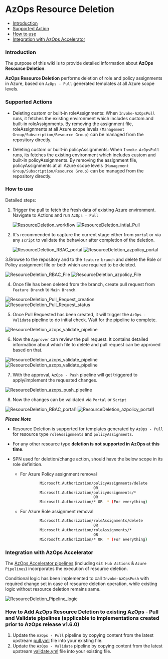 # AzOps Resource Deletion

- [Introduction](#Introduction)
- [Supported Action](#Supported-Action)
- [How to use](#How-to-use)
- [Integration with AzOps Accelerator](#Integration-with-AzOps-Accelerator)


### Introduction

The purpose of this wiki is to provide detailed information about **AzOps Resource Deletion**.

**AzOps Resource Deletion** performs deletion of role and policy assignments in Azure, based on `AzOps - Pull` generated templates at all Azure scope levels.


### Supported Actions

 - Deleting custom or built-in roleAssignments: When `Invoke-AzOpsPull` runs, it fetches the existing environment which includes custom and built-in roleAssignments. By removing the assignment file, roleAssignments at all Azure scope levels `(Management Group/Subscription/Resource Group)` can be managed from the repository directly.

 - Deleting custom or built-in policyAssignments: When `Invoke-AzOpsPull` runs, its fetches the existing environment which includes custom and built-in policyAssignments. By removing the assignment file, policyAssignments at all Azure scope levels `(Management Group/Subscription/Resource Group)` can be managed from the repository directly.

### How to use

Detailed steps:

1. Trigger the pull to fetch the fresh data of existing Azure environment. Navigate to Actions and run `AzOps - Pull`

    ![ResourceDeletion_workflow](./Media/ResourceDeletion/ResourceDeletion_workflow.PNG)
    ![ResourceDeletion_intial_Pull](./Media/ResourceDeletion/ResourceDeletion_intial_Pull.PNG)

2. It's recommended to capture the current stage either from `portal` or via any `script` to validate the behaviour after completion of the deletion.

    ![ResourceDeletion_RBAC_portal](./Media/ResourceDeletion/ResourceDeletion_RBAC_portal.PNG)
    ![ResourceDeletion_azpolicy_portal](./Media/ResourceDeletion/ResourceDeletion_azpolicy_portal.PNG)

3.Browse to the repository and to the `feature branch` and delete the Role or Policy assignment file or both which are required to be deleted.

![ResourceDeletion_RBAC_File](./Media/ResourceDeletion/ResourceDeletion_RBAC_File.PNG)
![ResourceDeletion_azpolicy_File](./Media/ResourceDeletion/ResourceDeletion_azpolicy_File.PNG)

4. Once file has been deleted from the branch, create pull request from `Feature Branch` to `Main Branch`.

![ResourceDeletion_Pull_Request_creation](./Media/ResourceDeletion/ResourceDeletion_Pull_Request_creation.PNG)
![ResourceDeletion_Pull_Request_status](./Media/ResourceDeletion/ResourceDeletion_Pull_Request_status.PNG)

5. Once Pull Requested has been created, it will trigger the `AzOps - Validate` pipeline to do initial check. Wait for the pipeline to complete.

![ResourceDeletion_azops_validate_pipeline](./Media/ResourceDeletion/ResourceDeletion_azops_validate_pipeline.PNG)

6. Now the `Approver` can review the pull request. It contains detailed information about which file to delete and pull request can be approved based on that.

![ResourceDeletion_azops_validate_pipeline](./Media/ResourceDeletion/ResourceDeletion_Pull_Request_review.PNG)
![ResourceDeletion_azops_validate_pipeline](./Media/ResourceDeletion/ResourceDeletion_Pull_Request_merge.PNG)

7. With the approval, `AzOps - Push` pipeline will get triggered to apply/implement the requested changes.

 ![ResourceDeletion_azops_push_pipeline](./Media/ResourceDeletion/ResourceDeletion_azops_push_pipeline.PNG)

8. Now the changes can be validated via `Portal` or `Script`

![ResourceDeletion_RBAC_portal1](./Media/ResourceDeletion/ResourceDeletion_RBAC_portal1.PNG)
![ResourceDeletion_azpolicy_portal1](./Media/ResourceDeletion/ResourceDeletion_azpolicy_portal1.PNG)


**_Please Note_**

- Resource Deletion is supported for templates generated by `AzOps - Pull` for resource type `roleAssignments` and `policyAssignments`.
- For any other resource type **deletion is not supported in AzOps at this time**.
- SPN used for deletion/change action, should have the below scope in its role definition.

    - For Azure Policy assignment removal
    ```bash
                Microsoft.Authorization/policyAssignments/delete
                                        OR
                Microsoft.Authorization/policyAssignments/*
                                        OR
                Microsoft.Authorization/* OR  * (For everything)
    ```
    - For Azure Role assignment removal
    ```bash
                Microsoft.Authorization/roleAssignments/delete
                                        OR
                Microsoft.Authorization/roleAssignments/*
                                        OR
                Microsoft.Authorization/* OR  * (For everything)
    ```

### Integration with AzOps Accelerator

The [AzOps Accelerator pipelines](https://github.com/azure/azops-accelerator) (including `Git Hub Actions` & `Azure Pipelines`) incorporates the execution of resource deletion.

Conditional logic has been implemented to call `Invoke-AzOpsPush` with required change set in case of resource deletion operation, while existing logic without resource deletion remains same.

![ResourceDeletion_Pipeline_logic](./Media/ResourceDeletion/ResourceDeletion_pipelineupdate.PNG)

### How to Add AzOps Resource Deletion to existing AzOps - Pull and Validate pipelines (applicable to implementations created prior to AzOps release v1.6.0)

1. Update the `AzOps - Pull` pipeline by copying content from the latest upstream [pull.yml](https://github.com/Azure/AzOps-Accelerator/blob/main/.pipelines/pull.yml) file into your existing file.
2. Update the `AzOps - Validate` pipeline by copying content from the latest upstream [validate.yml](https://github.com/Azure/AzOps-Accelerator/blob/main/.pipelines/validate.yml) file into your existing file.
